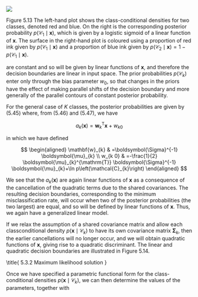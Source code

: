 
![](https://cdn.mathpix.com/cropped/2024_05_26_48954a2b928492e90315g-1.jpg?height=498&width=1492&top_left_y=227&top_left_x=153)

Figure 5.13 The left-hand plot shows the class-conditional densities for two classes, denoted red and blue. On the right is the corresponding posterior probability $p\left(\mathcal{C}_{1} \mid \mathbf{x}\right)$, which is given by a logistic sigmoid of a linear function of $\mathbf{x}$. The surface in the right-hand plot is coloured using a proportion of red ink given by $p\left(\mathcal{C}_{1} \mid \mathbf{x}\right)$ and a proportion of blue ink given by $p\left(\mathcal{C}_{2} \mid \mathbf{x}\right)=1-p\left(\mathcal{C}_{1} \mid \mathbf{x}\right)$.

are constant and so will be given by linear functions of $\mathbf{x}$, and therefore the decision boundaries are linear in input space. The prior probabilities $p\left(\mathcal{C}_{k}\right)$ enter only through the bias parameter $w_{0}$, so that changes in the priors have the effect of making parallel shifts of the decision boundary and more generally of the parallel contours of constant posterior probability.

For the general case of $K$ classes, the posterior probabilities are given by (5.45) where, from (5.46) and (5.47), we have

$$
a_{k}(\mathbf{x})=\mathbf{w}_{k}^{\mathrm{T}} \mathbf{x}+w_{k 0}
$$

in which we have defined

$$
\begin{aligned}
\mathbf{w}_{k} & =\boldsymbol{\Sigma}^{-1} \boldsymbol{\mu}_{k} \\
w_{k 0} & =-\frac{1}{2} \boldsymbol{\mu}_{k}^{\mathrm{T}} \boldsymbol{\Sigma}^{-1} \boldsymbol{\mu}_{k}+\ln p\left(\mathcal{C}_{k}\right)
\end{aligned}
$$

We see that the $a_{k}(\mathbf{x})$ are again linear functions of $\mathbf{x}$ as a consequence of the cancellation of the quadratic terms due to the shared covariances. The resulting decision boundaries, corresponding to the minimum misclassification rate, will occur when two of the posterior probabilities (the two largest) are equal, and so will be defined by linear functions of $\mathbf{x}$. Thus, we again have a generalized linear model.

If we relax the assumption of a shared covariance matrix and allow each classconditional density $p\left(\mathbf{x} \mid \mathcal{C}_{k}\right)$ to have its own covariance matrix $\boldsymbol{\Sigma}_{k}$, then the earlier cancellations will no longer occur, and we will obtain quadratic functions of $\mathbf{x}$, giving rise to a quadratic discriminant. The linear and quadratic decision boundaries are illustrated in Figure 5.14.

\title{
5.3.2 Maximum likelihood solution
}

Once we have specified a parametric functional form for the class-conditional densities $p\left(\mathbf{x} \mid \mathcal{C}_{k}\right)$, we can then determine the values of the parameters, together with